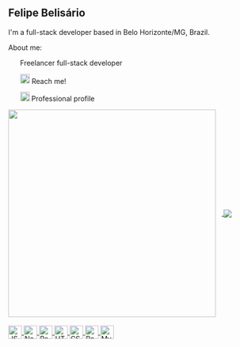 ## Felipe Belisário

I'm a full-stack developer based in Belo Horizonte/MG, Brazil.

About me:
<div heigth="16px" style="display: flex, align_items: center, margin: 0px 12px 0px 12px">
  <ul>
    <span>Freelancer full-stack developer</span>
  </ul>
  <ul>
    <a href="mailto:fbelisario@gmail.com"><img heigth="18px" width="19.5px" src="https://upload.wikimedia.org/wikipedia/commons/thumb/8/8c/Gmail_Icon_%282013-2020%29.svg/2560px-Gmail_Icon_%282013-2020%29.svg.png" /></a>
    <span>Reach me!</span>
  </ul>
  <ul>
    <a href="https://www.linkedin.com/in/felipebelisario"><img heigth="19px" width="19px" src="https://cdn.jsdelivr.net/gh/devicons/devicon/icons/linkedin/linkedin-original.svg" /></a>
    <span>Professional profile</span>  
  </ul>
</div>

<div heigth="180em" style="display: inline_block, margin: 12px">
  <a href="https://github.com/fsbelisario">
  <img heigth="100%" width="419" align="center" style="margin: 0 12px 0 0" src="https://github-readme-stats.vercel.app/api?username=fsbelisario&show_icons=true&theme=dark&include_all_commits=true&count_private=true"/>
  <img heigth="100%" align="center" src="https://github-readme-stats.vercel.app/api/top-langs/?username=fsbelisario&layout=compact&langs_count=16&theme=dark"/>
</div>
  
<div style="display: inline_block, margin: 12px, padding: 200px"><br>
  <img align="center" alt="JS" title="JavaScript" heigth="20" width="27" src="https://cdn.jsdelivr.net/gh/devicons/devicon/icons/javascript/javascript-plain.svg"/>
  <img align="center" alt="NodeJS" title="NodeJS" heigth="20" width="27" src="https://cdn.jsdelivr.net/gh/devicons/devicon/icons/nodejs/nodejs-original.svg"/>
  <img align="center" alt="React" title="React" heigth="20" width="27" src="https://cdn.jsdelivr.net/gh/devicons/devicon/icons/react/react-original.svg"/>
  <img align="center" alt="HTML" title="HTML" heigth="20" width="27" src="https://cdn.jsdelivr.net/gh/devicons/devicon/icons/html5/html5-original.svg"/>
  <img align="center" alt="CSS" title="CSS" heigth="20" width="27" src="https://cdn.jsdelivr.net/gh/devicons/devicon/icons/css3/css3-original.svg"/>
  <img align="center" alt="PostgreSQL" title="PostgreSQL" heigth="20" width="27" src="https://cdn.jsdelivr.net/gh/devicons/devicon/icons/postgresql/postgresql-original.svg"/>
  <img align="center" alt="MySQL" title="MySQL" heigth="20"  width="27" src="https://cdn.jsdelivr.net/gh/devicons/devicon/icons/mysql/mysql-original.svg"/>
</div>
  
<!--
https://github.com/anuraghazra/github-readme-stats#github-stats-card
https://github.com/diogorodrigues
https://github.com/devfraga
https://github.com/rafaballerini
https://github.com/matyo91/matyo91
https://dev.to/supritha/how-to-have-an-awesome-github-profile-1969
https://dev.to/diogorodrigues/creating-amazing-github-profiles-readme-5h31
https://devicon.dev/
-->
